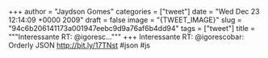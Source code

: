 
+++
author = "Jaydson Gomes"
categories = ["tweet"]
date = "Wed Dec 23 12:14:09 +0000 2009"
draft = false
image = "{TWEET_IMAGE}"
slug = "94c6b206141173a001947eebc9d9a76af6b4dd94"
tags = ["tweet"]
title = """Interessante RT: @igoresc..."""
+++
Interessante RT: @igorescobar: Orderly JSON  http://bit.ly/17TNst #json #js
